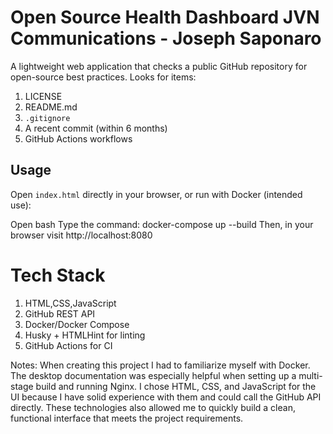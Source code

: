# Open Source Health Dashboard JVN Communications - Joseph Saponaro

A lightweight web application that checks a public GitHub repository for open-source best practices. Looks for items:

1. LICENSE  
2. README.md  
3. `.gitignore`  
4. A recent commit (within 6 months)  
5. GitHub Actions workflows  

## Usage

Open `index.html` directly in your browser, or run with Docker (intended use):

Open bash
    Type the command: docker-compose up --build
        Then, in your browser visit http://localhost:8080

# Tech Stack

1. HTML,CSS,JavaScript
2. GitHub REST API
3. Docker/Docker Compose
4. Husky + HTMLHint for linting 
5. GitHub Actions for CI

Notes: When creating this project I had to familiarize myself with Docker. The desktop documentation was especially helpful when setting up a multi-stage build and running Nginx. I chose HTML, CSS, and JavaScript for the UI because I have solid experience with them and could call the GitHub API directly. These technologies also allowed me to quickly build a clean, functional interface that meets the project requirements.
